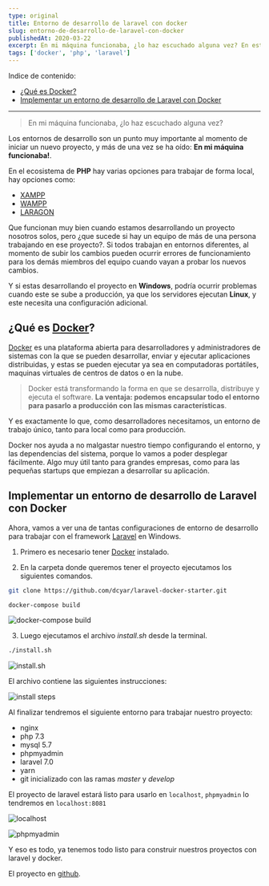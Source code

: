 ```yaml
---
type: original
title: Entorno de desarrollo de laravel con docker
slug: entorno-de-desarrollo-de-laravel-con-docker
publishedAt: 2020-03-22
excerpt: En mi máquina funcionaba, ¿lo haz escuchado alguna vez? En este post veremos como usar docker para crear un entorno de desarrollo para laravel y trabajar de forma mas profesional
tags: ['docker', 'php', 'laravel']
---
```

Indice de contenido:
- [¿Qué es Docker?](#qué-es-docker "docker")
- [Implementar un entorno de desarrollo de Laravel con Docker](#implementar-un-entorno-de-desarrollo-de-laravel-con-docker "Implementar un entorno de desarrollo de Laravel con Docker")

---

> En mi máquina funcionaba, ¿lo haz escuchado alguna vez?

Los entornos de desarrollo son un punto muy importante al momento de iniciar un nuevo proyecto, y más de una vez se ha oído: **En mi máquina funcionaba!**.

En el ecosistema de **PHP** hay varias opciones para trabajar de forma local, hay opciones como:

-   <a href="https://www.apachefriends.org/es/index.html" target="_blank" title="xampp" rel="nofollow noopener">XAMPP</a>
-   <a href="http://www.wampserver.com/en/" target="_blank" title="wamp" rel="nofollow noopener">WAMPP</a>
-   <a href="https://laragon.org/" target="_blank" title="laragon" rel="nofollow noopener">LARAGON</a>

Que funcionan muy bien cuando estamos desarrollando un proyecto nosotros solos, pero ¿que sucede si hay un equipo de más de una persona trabajando en ese proyecto?. Si todos trabajan en entornos diferentes, al momento de subir los cambios pueden ocurrir errores de funcionamiento para los demás miembros del equipo cuando vayan a probar los nuevos cambios.

Y si estas desarrollando el proyecto en **Windows**, podría ocurrir problemas cuando este se sube a producción, ya que los servidores ejecutan **Linux**, y este necesita una configuración adicional.

## ¿Qué es <a href="https://www.docker.com/" target="_blank" title="Página de docker" rel="nofollow noopener">Docker</a>?

<a href="https://www.docker.com/" target="_blank" title="Página de docker" rel="nofollow noopener">Docker</a> es una plataforma abierta para desarrolladores y administradores de sistemas con la que se pueden desarrollar, enviar y ejecutar aplicaciones distribuidas, y estas se pueden ejecutar ya sea en computadoras portátiles, maquinas virtuales de centros de datos o en la nube.

> Docker está transformando la forma en que se desarrolla, distribuye y ejecuta el software. **La ventaja: podemos encapsular todo el entorno para pasarlo a producción con las mismas características**.

Y es exactamente lo que, como desarrolladores necesitamos, un entorno de trabajo único, tanto para local como para producción.

Docker nos ayuda a no malgastar nuestro tiempo configurando el entorno, y las dependencias del sistema, porque lo vamos a poder desplegar fácilmente. Algo muy útil tanto para grandes empresas, como para las pequeñas startups que empiezan a desarrollar su aplicación.

## Implementar un entorno de desarrollo de Laravel con Docker

Ahora, vamos a ver una de tantas configuraciones de entorno de desarrollo para trabajar con el framework <a href="https://laravel.com/" target="_blank" title="Página de laravel" rel="nofollow noopener">Laravel</a> en Windows.

1. Primero es necesario tener <a href="https://www.docker.com/" target="_blank" title="Página de docker" rel="nofollow noopener">Docker</a> instalado.

2. En la carpeta donde queremos tener el proyecto ejecutamos los siguientes comandos.

```bash title="Terminal"
git clone https://github.com/dcyar/laravel-docker-starter.git

docker-compose build
```

![docker-compose build](/images/laravel-docker/docker-compose-build.webp "Docker compose build")

3. Luego ejecutamos el archivo _install.sh_ desde la terminal.

```bash title="Terminal"
./install.sh
```

![install.sh](/images/laravel-docker/install-sh.webp "script de instalación")

El archivo contiene las siguientes instrucciones:

![install steps](/images/laravel-docker/steps.webp "proceso de instalación")

Al finalizar tendremos el siguiente entorno para trabajar nuestro proyecto:

-   nginx
-   php 7.3
-   mysql 5.7
-   phpmyadmin
-   laravel 7.0
-   yarn
-   git inicializado con las ramas _master_ y _develop_

El proyecto de laravel estará listo para usarlo en `localhost`, `phpmyadmin` lo tendremos en `localhost:8081`

![localhost](/images/laravel-docker/localhost.webp "entorno local")

![phpmyadmin](/images/laravel-docker/phpmyadmin.webp "phpmyadmin")

Y eso es todo, ya tenemos todo listo para construir nuestros proyectos con laravel y docker.

El proyecto en <a href="https://github.com/dcyar/laravel-docker-starter" target="_blank" title="repositorio github" rel="nofollow noopener">github</a>.
